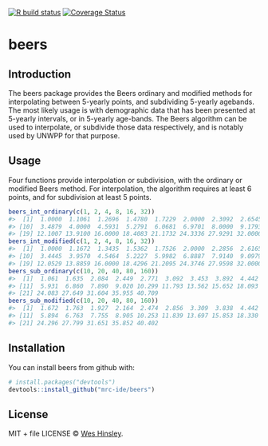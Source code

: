 
<!-- badges: start -->

[![R build
status](https://github.com/mrc-ide/beers/workflows/R-CMD-check/badge.svg)](https://github.com/mrc-ide/beers/actions)
[![Coverage
Status](https://img.shields.io/codecov/c/github/mrc-ide/beers/master.svg)](https://codecov.io/github/mrc-ide/beers?branch=master)
<!-- badges: end -->

<!-- README.md is generated from README.Rmd. Please edit that file -->

# beers

## Introduction

The beers package provides the Beers ordinary and modified methods for
interpolating between 5-yearly points, and subdividing 5-yearly
agebands. The most likely usage is with demographic data that has been
presented at 5-yearly intervals, or in 5-yearly age-bands. The Beers
algorithm can be used to interpolate, or subdivide those data
respectively, and is notably used by UNWPP for that purpose.

## Usage

Four functions provide interpolation or subdivision, with the ordinary
or modified Beers method. For interpolation, the algorithm requires at
least 6 points, and for subdivision at least 5 points.

``` r
beers_int_ordinary(c(1, 2, 4, 8, 16, 32))
#>  [1]  1.0000  1.1061  1.2696  1.4780  1.7229  2.0000  2.3092  2.6545  3.0437
#> [10]  3.4879  4.0000  4.5931  5.2791  6.0681  6.9701  8.0000  9.1793 10.5355
#> [19] 12.1007 13.9100 16.0000 18.4083 21.1732 24.3336 27.9291 32.0000
beers_int_modified(c(1, 2, 4, 8, 16, 32))
#>  [1]  1.0000  1.1672  1.3435  1.5362  1.7526  2.0000  2.2856  2.6165  3.0003
#> [10]  3.4445  3.9570  4.5464  5.2227  5.9982  6.8887  7.9140  9.0979 10.4676
#> [19] 12.0529 13.8859 16.0000 18.4296 21.2095 24.3746 27.9598 32.0000
beers_sub_ordinary(c(10, 20, 40, 80, 160))
#>  [1]  1.061  1.635  2.084  2.449  2.771  3.092  3.453  3.892  4.442  5.121
#> [11]  5.931  6.860  7.890  9.020 10.299 11.793 13.562 15.652 18.093 20.900
#> [21] 24.083 27.649 31.604 35.955 40.709
beers_sub_modified(c(10, 20, 40, 80, 160))
#>  [1]  1.672  1.763  1.927  2.164  2.474  2.856  3.309  3.838  4.442  5.125
#> [11]  5.894  6.763  7.755  8.905 10.253 11.839 13.697 15.853 18.330 21.141
#> [21] 24.296 27.799 31.651 35.852 40.402
```

## Installation

You can install beers from github with:

``` r
# install.packages("devtools")
devtools::install_github("mrc-ide/beers")
```

## License

MIT + file LICENSE © [Wes Hinsley](https://github.com/weshinsley).
